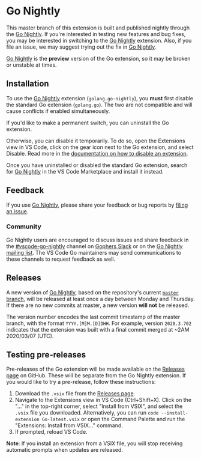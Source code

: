 # Go Nightly

This master branch of this extension is built and published nightly through the [Go Nightly]. If you're interested in testing new features and bug fixes, you may be interested in switching to the [Go Nightly] extension. Also, if you file an issue, we may suggest trying out the fix in [Go Nightly].

[Go Nightly] is the **preview** version of the Go extension, so it may be broken or unstable at times.

## Installation

To use the [Go Nightly] extension (`golang.go-nightly`), you **must** first disable the standard Go extension (`golang.go`). The two are not compatible and will cause conflicts if enabled simultaneously.

If you'd like to make a permanent switch, you can uninstall the Go extension.

Otherwise, you can disable it temporarily. To do so, open the Extensions view in VS Code, click on the gear icon next to the Go extension, and select Disable. Read more in the [documentation on how to disable an extension](https://code.visualstudio.com/docs/editor/extension-gallery#_disable-an-extension).

Once you have uninstalled or disabled the standard Go extension, search for [Go Nightly] in the VS Code Marketplace and install it instead.

## Feedback

If you use [Go Nightly], please share your feedback or bug reports by [filing an issue].

### Community

Go Nightly users are encouraged to discuss issues and share feedback in the [#vscode-go-nightly](https://gophers.slack.com/archives/C01DQ2KBMNU) channel on [Gophers Slack] or on the [Go Nightly mailing list](https://groups.google.com/g/vscode-go-nightly). The VS Code Go maintainers may send communications to these channels to request feedback as well.

## Releases

A new version of [Go Nightly], based on the repository's current [`master` branch](https://go.googlesource.com/vscode-go/+/refs/heads/master), will be released at least once a day between Monday and Thursday. If there are no new commits at master, a new version **will not** be released.

The version number encodes the last commit timestamp of the master branch, with the format `YYYY.[M]M.[D]DHH`. For example, version `2020.3.702` indicates that the extension was built with a final commit merged at ~2AM 2020/03/07 (UTC).

## Testing pre-releases

Pre-releases of the Go extension will be made available on the [Releases page](https://github.com/golang/vscode-go/releases) on GitHub. These will be separate from the Go Nightly extension. If you would like to try a pre-release, follow these instructions:

1) Download the `.vsix` file from the [Releases page](https://github.com/golang/vscode-go/releases).
2) Navigate to the Extensions view in VS Code (Ctrl+Shift+X). Click on the "..." in the top-right corner, select "Install from VSIX", and select the `.vsix` file you downloaded. Alternatively, you can run `code --install-extension Go-latest.vsix` or open the Command Palette and run the "Extensions: Install from VSIX..." command.
3) If prompted, reload VS Code.

**Note**: If you install an extension from a VSIX file, you will stop receiving automatic prompts when updates are released.

[Go Nightly]: https://marketplace.visualstudio.com/items?itemName=golang.go-nightly
[filing an issue]: https://github.com/golang/vscode-go/issues/new/choose
[Gophers Slack]: https://invite.slack.golangbridge.org/
